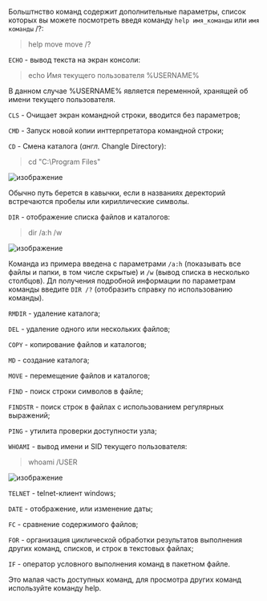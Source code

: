 Больштнство команд содержит дополнительные параметры, список которых вы можете посмотреть введя команду `help имя_команды` или `имя команды` /?:

> help move
> move /?

`ECHO` - вывод текста на экран консоли:
> echo Имя текущего пользователя %USERNAME%

В данном случае %USERNAME% является переменной, хранящей об имени текущего пользователя.

`CLS` - Очищает экран командной строки, вводится без параметров;

`CMD` - Запуск новой копии инттерпретатора командной строки;

`CD` - Смена каталога (*англ.* Changle Directory):
> cd "C:\Program Files"

![изображение](https://user-images.githubusercontent.com/89955549/131790664-98de2044-46f8-4377-9a0e-00a7b6ce4152.png)
 
 Обычно путь берется в кавычки, если в названиях деректорий встречаются пробелы или кириллические символы.
 
`DIR` - отображение списка файлов и каталогов:
> dir /a:h /w

![изображение](https://user-images.githubusercontent.com/89955549/131790607-9d8c4997-5f96-48f4-9b79-cf83c7128046.png)

Команда из примера введена с параметрами `/a:h` (показывать все файлы и папки, в том числе скрытые) и `/w` (вывод списка в несколько столбцов). Дл получения подробной информации по параметрам команды введите `DIR /?` (отобразить справку по использованию команды).

`RMDIR` - удаление каталога;

`DEL` - удаление одного или нескольких файлов;

`COPY` - копирование файлов и каталогов;

`MD` - создание каталога;

`MOVE` - перемещение файлов и каталогов;

`FIND` - поиск строки символов в файле;

`FINDSTR` - поиск строк в файлах с использованием регулярных выражений;

`PING` - утилита проверки доступности узла;

`WHOAMI` - вывод имени и SID текущего пользователя:
> whoami /USER

![изображение](https://user-images.githubusercontent.com/89955549/131790490-d0ad571b-9aab-49af-86ad-6e14a2dc8678.png)

`TELNET` - telnet-клиент windows;

`DATE` - отображение, или изменение даты;

`FC` - сравнение содержимого файлов;

`FOR` - организация циклической обработки результатов выполнения других команд, списков, и строк в текстовых файлах;

`IF` - оператор условного выполнения команд в пакетном файле.

Это малая часть доступных команд, для просмотра других команд используйте команду help.
